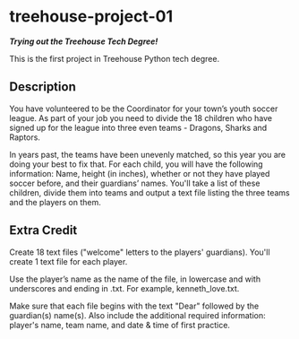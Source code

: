 # treehouse-project-01
***Trying out the Treehouse Tech Degree!***

This is the first project in Treehouse Python tech degree.

## Description

You have volunteered to be the Coordinator for your town’s youth soccer league. 
As part of your job you need to divide the 18 children who have signed up for the league into three even teams - Dragons, Sharks and Raptors. 


In years past, the teams have been unevenly matched, so this year you are doing your best to fix that. For each child, 
you will have the following information: Name, height (in inches), whether or not they have played soccer before, and their guardians’ names. 
You'll take a list of these children, divide them into teams and output a text file listing the three teams and the players on them.

## Extra Credit

Create 18 text files ("welcome" letters to the players' guardians). You'll create 1 text file for each player. 

Use the player’s name as the name of the file, in lowercase and with underscores and ending in .txt. 
For example, kenneth_love.txt.

Make sure that each file begins with the text "Dear" followed by the guardian(s) name(s). Also include the additional 
required information: player's name, team name, and date & time of first practice.